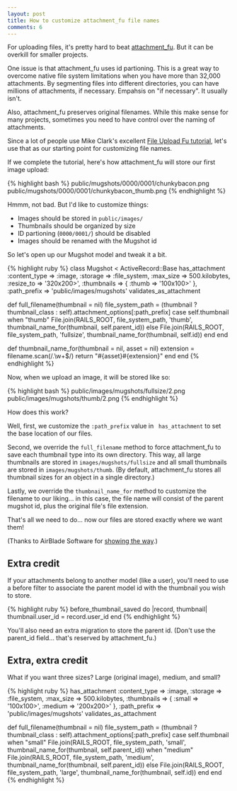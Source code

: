 ```yaml
--- 
layout: post
title: How to customize attachment_fu file names
comments: 6
---
```

For uploading files, it's pretty hard to beat [attachment_fu](http://svn.techno-weenie.net/projects/plugins/attachment_fu/). But it can be overkill for smaller projects.

One issue is that attachment_fu uses id partioning. This is a great way to overcome native file system limitations when you have more than 32,000 attachments. By segmenting files into different directories, you can have millions of attachments, if necessary. Empahsis on "if necessary". It usually isn't.

Also, attachment_fu preserves original filenames. While this make sense for many projects, sometimes you need to have control over the naming of attachments.

Since a lot of people use Mike Clark's excellent [File Upload Fu tutorial](http://clarkware.com/cgi/blosxom/2007/02/24), let's use that as our starting point for customizing file names.

If we complete the tutorial, here's how attachment_fu will store our first image upload:

{% highlight bash %}
public/mugshots/0000/0001/chunkybacon.png
public/mugshots/0000/0001/chunkybacon_thumb.png
{% endhighlight %}

Hmmm, not bad. But I'd like to customize things:

+ Images should be stored in <code>public/images/</code>
+ Thumbnails should be organized by size
+ ID partioning (<code>0000/0001/</code>) should be disabled
+ Images should be renamed with the Mugshot id

So let's open up our Mugshot model and tweak it a bit.

{% highlight ruby %}
class Mugshot < ActiveRecord::Base
  has_attachment :content_type => :image,
                 :storage => :file_system,
                 :max_size => 500.kilobytes,
                 :resize_to => '320x200>',
                 :thumbnails => { :thumb => '100x100>' },
                 :path_prefix => 'public/images/mugshots'
  validates_as_attachment

  def full_filename(thumbnail = nil)
    file_system_path = (thumbnail ? thumbnail_class : self).attachment_options[:path_prefix]
    case self.thumbnail
    when "thumb"
      File.join(RAILS_ROOT, file_system_path, 'thumb', thumbnail_name_for(thumbnail, self.parent_id))
    else
      File.join(RAILS_ROOT, file_system_path, 'fullsize', thumbnail_name_for(thumbnail, self.id))
    end
  end

  def thumbnail_name_for(thumbnail = nil, asset = nil)
    extension = filename.scan(/\.\w+$/)
    return "#{asset}#{extension}"
  end
end
{% endhighlight %}

Now, when we upload an image, it will be stored like so:

{% highlight bash %}
public/images/mugshots/fullsize/2.png
public/images/mugshots/thumb/2.png
{% endhighlight %}

How does this work?

Well, first, we customize the <code>:path\_prefix</code> value in <code> has_attachment</code> to set the base location of our files.

Second, we override the <code>full\_filename</code> method to force attachment\_fu to save each thumbnail type into its own directory. This way, all large thumbnails are stored in <code>images/mugshots/fullsize</code> and all small thumbnails are stored in <code>images/mugshots/thumb</code>. (By default, attachment\_fu stores all thumbnail sizes for an object in a single directory.)

Lastly, we override the <code>thumbnail\_name\_for</code> method to customize the filename to our liking... in this case, the file name will consist of the parent mugshot id, plus the original file's file extension.

That's all we need to do... now our files are stored exactly where we want them!

(Thanks to AirBlade Software for [showing the way](http://blog.airbladesoftware.com/2007/6/20/how-to-store-thumbnails-and-full-size-images-in-different-directories-with-attachment_fu).)

<h2>Extra credit</h2>

If your attachments belong to another model (like a user), you'll need to use a before filter to associate the parent model id with the thumbnail you wish to store.

{% highlight ruby %}
before_thumbnail_saved do |record, thumbnail|
  thumbnail.user_id = record.user_id
end
{% endhighlight %}

You'll also need an extra migration to store the parent id. (Don't use the parent\_id field... that's reserved by attachment_fu.)

<h2>Extra, extra credit</h2>

What if you want three sizes? Large (original image), medium, and small?

{% highlight ruby %}
has_attachment :content_type => :image,
               :storage => :file_system,
               :max_size => 500.kilobytes,
               :thumbnails => { :small => '100x100>', :medium => '200x200>' },
               :path_prefix => 'public/images/mugshots'
validates_as_attachment

def full_filename(thumbnail = nil)
  file_system_path = (thumbnail ? thumbnail_class : self).attachment_options[:path_prefix]
  case self.thumbnail
  when "small"
    File.join(RAILS_ROOT, file_system_path, 'small', thumbnail_name_for(thumbnail, self.parent_id))
  when "medium"
    File.join(RAILS_ROOT, file_system_path, 'medium', thumbnail_name_for(thumbnail, self.parent_id))
  else
    File.join(RAILS_ROOT, file_system_path, 'large', thumbnail_name_for(thumbnail, self.id))
  end
end
{% endhighlight %}
